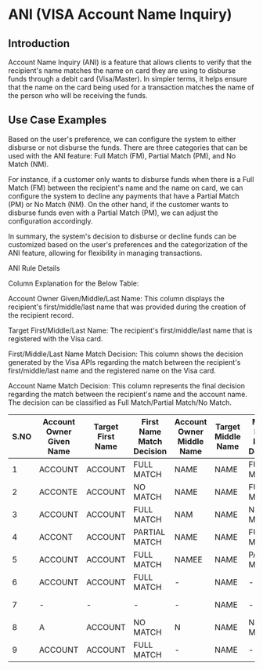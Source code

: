 # ANI (VISA Account Name Inquiry)                            

## Introduction
Account Name Inquiry (ANI) is a feature that allows clients to verify that the recipient's name matches the name on card they are using to disburse funds through a debit card (Visa/Master). In simpler terms, it helps ensure that the name on the card being used for a transaction matches the name of the person who will be receiving the funds.


## Use Case Examples

Based on the user's preference, we can configure the system to either disburse or not disburse the funds. There are three categories that can be used with the ANI feature: Full Match (FM), Partial Match (PM), and No Match (NM).

For instance, if a customer only wants to disburse funds when there is a Full Match (FM) between the recipient's name and the name on card, we can configure the system to decline any payments that have a Partial Match (PM) or No Match (NM). On the other hand, if the customer wants to disburse funds even with a Partial Match (PM), we can adjust the configuration accordingly.

In summary, the system's decision to disburse or decline funds can be customized based on the user's preferences and the categorization of the ANI feature, allowing for flexibility in managing transactions.

ANI Rule Details

Column Explanation for the Below Table:

Account Owner Given/Middle/Last Name: This column displays the recipient's first/middle/last name that was provided during the creation of the recipient record.

Target First/Middle/Last Name: The recipient's first/middle/last name that is registered with the Visa card.

First/Middle/Last Name Match Decision: This column shows the decision generated by the Visa APIs regarding the match between the recipient's first/middle/last name and the registered name on the Visa card.

Account Name Match Decision: This column represents the final decision regarding the match between the recipient's name and the account name. The decision can be classified as Full Match/Partial Match/No Match.

| S.NO | Account Owner Given Name | Target First Name | First Name Match Decision | Account Owner Middle Name | Target Middle Name | Middle Name Match Decision | Account Owner Last Name | Target Last Name | Last Name Match Decision | Account Name Match Decision |
|------|--------------------------|-------------------|---------------------------|---------------------------|--------------------|----------------------------|-------------------------|------------------|--------------------------|-----------------------------|
| 1    | ACCOUNT                  | ACCOUNT           | FULL MATCH           | NAME                   | NAME            | FULL MATCH         | INQUIRY                 | INQUIRY          | FULL MATCH    | FULL MATCH                  |
| 2    | ACCONTE                  | ACCOUNT           | NO MATCH             | NAME                   | NAME            | FULL MATCH           | INQUIRY                 | INQUIRY          | FULL MATCH    | PARTIAL MATCH                 |
| 3    | ACCOUNT                  | ACCOUNT           | FULL MATCH           | NAM                      | NAME               | NO MATCH         | INQUIRY                    | INQUIRY             | FULL MATCH    | PARTIAL MATCH                  |
| 4    | ACCONT                   | ACCOUNT           | PARTIAL MATCH             | NAME                      | NAME               | FULL MATCH          | INQUIRY                 | INQUIRY          | FULL MATCH     |    FULL MATCH                |
| 5    | ACCOUNT                  | ACCOUNT           | FULL MATCH           | NAMEE                      | NAME     | PARTIAL MATCH    | INQUIRY                 | INQUIRY          | FULL MATCH     |                              FULL MATCH |
| 6    | ACCOUNT                  | ACCOUNT                | FULL MATCH             | -                      | NAME               |-           | INQUIRY                 | INQUIRY          | FULL MATCH          | FULL MATCH     |
| 7    | -                  | -              | -          | -                      | NAME               | -         | INQUIRY                 | INQUIRY          | FULL MATCH       | FULL MATCH       |
| 8    | A                  |ACCOUNT                | NO MATCH             | N                      | NAME               | NO MATCH              | INQUIR                 | INQUIRY          | PARTIAL MATCH            | NO MATCH       |
| 9    | ACCOUNT                  | ACCOUNT           | FULL MATCH                | -                      |      NAME              | -          | INQUIRY * Paypal               | * Paypal        | NO MATCH        |      NO MATCH                        |
